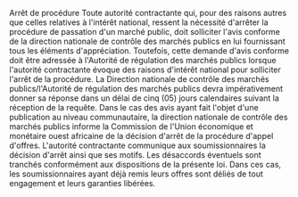 Arrêt de procédure
Toute autorité contractante qui, pour des raisons autres que celles
relatives à l'intérêt national, ressent la nécessité d'arrêter la
procédure de passation d'un marché public, doit solliciter l'avis
conforme de la direction nationale de contrôle des marchés publics en
lui fournissant tous les éléments d'appréciation.
Toutefois, cette demande d'avis conforme doit être adressée à
l'Autorité de régulation des marchés publics lorsque l'autorité
contractante évoque des raisons d'intérêt national pour solliciter
l'arrêt de la procédure.
La Direction nationale de contrôle des marchés publics/l'Autorité de
régulation des marchés publics devra impérativement donner sa réponse
dans un délai de cinq (05) jours calendaires suivant la réception de la
requête.
Dans le cas des avis ayant fait l'objet d'une publication au niveau
communautaire, la direction nationale de contrôle des marchés publics
informe la Commission de l'Union économique et monétaire ouest
africaine de la décision d'arrêt de la procédure d'appel d'offres.
L'autorité contractante communique aux soumissionnaires la décision
d'arrêt ainsi que ses motifs.
Les désaccords éventuels sont tranchés conformément aux dispositions de
la présente loi.
Dans ces cas, les soumissionnaires ayant déjà remis leurs offres sont
déliés de tout engagement et leurs garanties libérées.